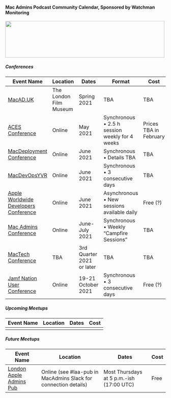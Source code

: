 #### Mac Admins Podcast Community Calendar, Sponsored by Watchman Monitoring

[<img src="https://podcast.macadmins.org/wp-content/uploads/2017/06/Watchman-Monitoring-logo-blue.png" alt="" width="500" height="115" />](https://www.watchmanmonitoring.com)

##### Conferences

| Event Name | Location | Dates | Format | Cost |
|------------|----------|-------|--------|------|
| [MacAD.UK](https://macad.uk) | The London Film Museum | Spring 2021 | TBA | TBA |
| [ACES Conference](https://acesconf.com) | Online | May 2021 | Synchronous • 2.5 h session weekly for 4 weeks | Prices TBA in February |
| [MacDeployment Conference](https://macdeployment.ca) | Online | June 2021 | Synchronous • Details TBA | TBA |
| [MacDevOpsYVR](https://mdoyvr.com) | Online | June 2021 | Synchronous • 3 consecutive days | TBA |
| [Apple Worldwide Developers Conference](https://developer.apple.com/wwdc) | Online | June 2021 | Asynchronous • New sessions available daily | Free (?) |
| [Mac Admins Conference](https://macadmins.psu.edu) | Online | June-July 2021 | Synchronous • Weekly “Campfire Sessions” | TBA |
| [MacTech Conference](https://conference.mactech.com) | TBA | 3rd Quarter 2021 or later | TBA | TBA |
| [Jamf Nation User Conference](https://www.jamf.com/events/jamf-nation-user-conference/) | Online | 19-21 October 2021 | Synchronous • 3 consecutive days | Free (?) |




##### Upcoming Meetups

| Event Name | Location | Dates | Cost |
|------------|----------|-------|------|
|  |  |  |  |

##### Future Meetups

| Event Name | Location | Dates | Cost |
|------------|----------|-------|------|
| [London Apple Admins Pub](https://londonappleadmins.org.uk/) | Online (see #laa-pub in MacAdmins Slack for connection details) | Most Thursdays at 5 p.m.-ish (17:00 UTC) | Free |
